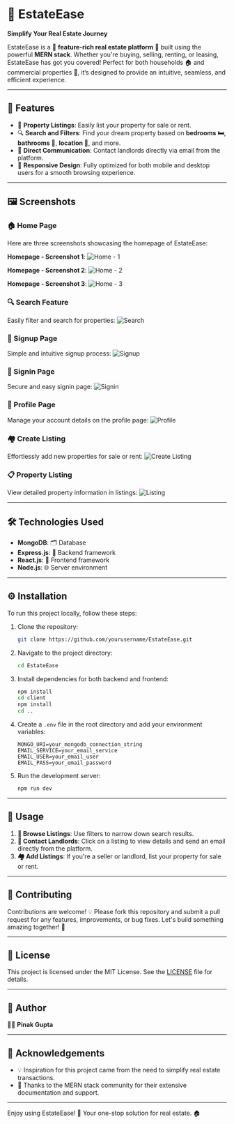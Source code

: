 # 🏡 **EstateEase**  
**Simplify Your Real Estate Journey**  

EstateEase is a 🌟 **feature-rich real estate platform** 🌟 built using the powerful **MERN stack**. Whether you're buying, selling, renting, or leasing, EstateEase has got you covered! Perfect for both households 🏠 and commercial properties 🏢, it’s designed to provide an intuitive, seamless, and efficient experience.  

---

## 🚀 **Features**  

- 🔑 **Property Listings**: Easily list your property for sale or rent.  
- 🔍 **Search and Filters**: Find your dream property based on **bedrooms 🛏️**, **bathrooms 🛁**, **location 📍**, and more.  
- 📧 **Direct Communication**: Contact landlords directly via email from the platform.  
- 📱 **Responsive Design**: Fully optimized for both mobile and desktop users for a smooth browsing experience.  

---

## 🖼️ **Screenshots**  

### 🏠 Home Page
Here are three screenshots showcasing the homepage of EstateEase:

**Homepage - Screenshot 1**:
![Home - 1](assets/home1.png)

**Homepage - Screenshot 2**:
![Home - 2](assets/home2.png)

**Homepage - Screenshot 3**:
![Home - 3](assets/home3.png)

### 🔍 Search Feature
Easily filter and search for properties:
![Search](assets/search.png)

### 📝 Signup Page
Simple and intuitive signup process:
![Signup](assets/signup.png)

### 🔑 Signin Page
Secure and easy signin page:
![Signin](assets/signin.png)

### 👤 Profile Page
Manage your account details on the profile page:
![Profile](assets/profile.png)

### 🏘️ Create Listing
Effortlessly add new properties for sale or rent:
![Create Listing](assets/createListing.png)

### 📋 Property Listing
View detailed property information in listings:
![Listing](assets/listing.png)

---

## 🛠️ **Technologies Used**  

- **MongoDB**: 🗂️ Database  
- **Express.js**: 🚀 Backend framework  
- **React.js**: 🎨 Frontend framework  
- **Node.js**: 🌐 Server environment  

---

## ⚙️ **Installation**  

To run this project locally, follow these steps:  

1. Clone the repository:
    ```bash
    git clone https://github.com/yourusername/EstateEase.git
    ```

2. Navigate to the project directory:
    ```bash
    cd EstateEase
    ```

3. Install dependencies for both backend and frontend:
    ```bash
    npm install
    cd client
    npm install
    cd ..
    ```

4. Create a `.env` file in the root directory and add your environment variables:
    ```env
    MONGO_URI=your_mongodb_connection_string
    EMAIL_SERVICE=your_email_service
    EMAIL_USER=your_email_user
    EMAIL_PASS=your_email_password
    ```

5. Run the development server:
    ```bash
    npm run dev
    ```

---

## 📖 **Usage**  

1. **🔎 Browse Listings**: Use filters to narrow down search results.
2. **📧 Contact Landlords**: Click on a listing to view details and send an email directly from the platform.
3. **🏘️ Add Listings**: If you're a seller or landlord, list your property for sale or rent.

---

## 🤝 **Contributing**  

Contributions are welcome! 💡 Please fork this repository and submit a pull request for any features, improvements, or bug fixes. Let's build something amazing together! 🚀

---

## 📜 **License**  

This project is licensed under the MIT License. See the [LICENSE](LICENSE) file for details.  

---

## 👤 **Author**  

👨‍💻 **Pinak Gupta**  

---

## 🌟 **Acknowledgements**  

- 💡 Inspiration for this project came from the need to simplify real estate transactions.
- 🙌 Thanks to the MERN stack community for their extensive documentation and support.

---

Enjoy using EstateEase! 🚀 Your one-stop solution for real estate. 🏠
